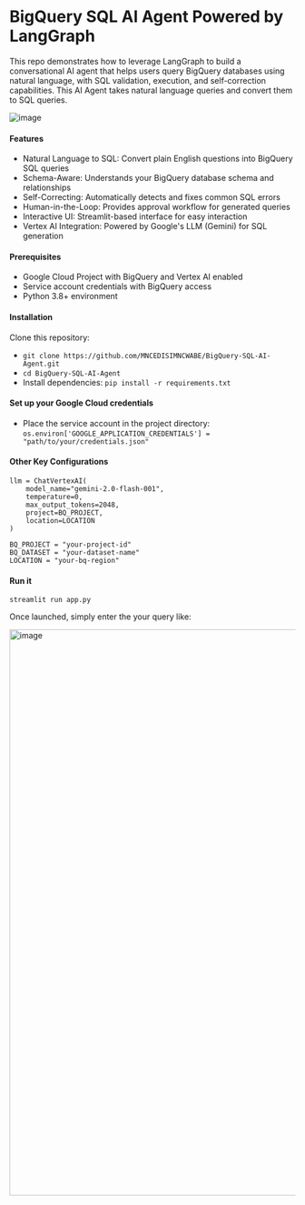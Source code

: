 # BigQuery SQL AI Agent Powered by LangGraph

This repo demonstrates how to leverage LangGraph to build a conversational AI agent that helps users query BigQuery databases using natural language, with SQL validation, execution, and self-correction capabilities. This AI Agent takes natural language queries and convert them to SQL queries.

![image](https://github.com/user-attachments/assets/f7af3c99-912f-4630-a13e-205c8e5806fc)


#### Features
- Natural Language to SQL: Convert plain English questions into BigQuery SQL queries
- Schema-Aware: Understands your BigQuery database schema and relationships
- Self-Correcting: Automatically detects and fixes common SQL errors
- Human-in-the-Loop: Provides approval workflow for generated queries
- Interactive UI: Streamlit-based interface for easy interaction
- Vertex AI Integration: Powered by Google's LLM (Gemini) for SQL generation

#### Prerequisites
- Google Cloud Project with BigQuery and Vertex AI enabled
- Service account credentials with BigQuery access
- Python 3.8+ environment

#### Installation
Clone this repository:
- ``git clone https://github.com/MNCEDISIMNCWABE/BigQuery-SQL-AI-Agent.git``
- ```cd BigQuery-SQL-AI-Agent```
- Install dependencies: ```pip install -r requirements.txt```

#### Set up your Google Cloud credentials
- Place the service account in the project directory: ```os.environ['GOOGLE_APPLICATION_CREDENTIALS'] = "path/to/your/credentials.json"```

#### Other Key Configurations
```
llm = ChatVertexAI(
    model_name="gemini-2.0-flash-001", 
    temperature=0,                     
    max_output_tokens=2048,             
    project=BQ_PROJECT,
    location=LOCATION
)

BQ_PROJECT = "your-project-id"         
BQ_DATASET = "your-dataset-name"       
LOCATION = "your-bq-region"
```

#### Run it
``streamlit run app.py``

Once launched, simply enter the your query like:

<img width="996" alt="image" src="https://github.com/user-attachments/assets/19995b63-20d5-4099-906a-fbe95791664b" />



